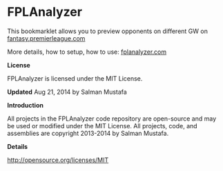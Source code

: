 FPLAnalyzer
===========

This bookmarklet allows you to preview opponents on different GW on [fantasy.premierleague.com](http://fantasy.premierleague.com)

More details, how to setup, how to use: [fplanalyzer.com](http://fplanalyzer.com)

**License**

FPLAnalyzer is licensed under the MIT License.

**Updated** Aug 21, 2014 by Salman Mustafa

**Introduction**

All projects in the FPLAnalyzer code repository are open-source and may be used or modified under the MIT License. All projects, code, and assemblies are copyright 2013-2014 by Salman Mustafa.

**Details**

http://opensource.org/licenses/MIT
